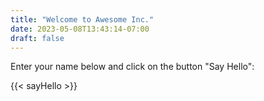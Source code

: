 ```yaml
---
title: "Welcome to Awesome Inc."
date: 2023-05-08T13:43:14-07:00
draft: false
---
```


Enter your name below and click on the button "Say Hello":

{{< sayHello >}}
